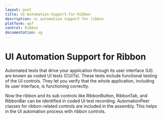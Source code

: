 ```yaml
---
layout: post
title: UI-Automation-Support-for-Ribbon
description: ui automation support for ribbon
platform: wpf
control: Ribbon
documentation: ug
---
```


# UI Automation Support for Ribbon

Automated tests that drive your application through its user interface (UI) are known as coded UI tests (CUITs). These tests include functional testing of the UI controls. They let you verify that the whole application, including its user interface, is functioning correctly. 

Now the ribbon and its sub controls like RibbonButton, RibbonTab, and RibbonBar can be identified in coded UI test recording. AutomationPeer classes for ribbon-related controls are included in the assembly. This helps in the UI automation process with ribbon controls. 

